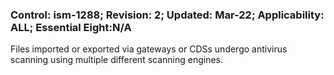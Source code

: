 ### Control: ism-1288; Revision: 2; Updated: Mar-22; Applicability: ALL; Essential Eight:N/A
<p>Files imported or exported via gateways or CDSs undergo antivirus scanning using multiple different scanning engines.</p>